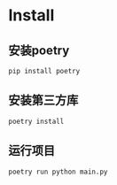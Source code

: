 

# Install

## 安装poetry

```shell
pip install poetry
```


## 安装第三方库

```shell
poetry install
```

## 运行项目
```shell
poetry run python main.py
```
